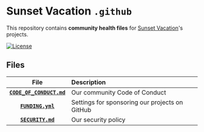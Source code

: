 # Sunset Vacation `.github`

This repository contains **community health files** for
[Sunset Vacation][invite]'s projects.

[![License][license image]][license]

## Files

|                    File                     | Description                                    |
| :-----------------------------------------: | :--------------------------------------------- |
| **[`CODE_OF_CONDUCT.md`][code of conduct]** | Our community Code of Conduct                  |
|        **[`FUNDING.yml`][funding]**         | Settings for sponsoring our projects on GitHub |
|        **[`SECURITY.md`][security]**        | Our security policy                            |

[code of conduct]: https://github.com/sunset-vacation/.github/blob/main/CODE_OF_CONDUCT.md
[funding]: https://github.com/sunset-vacation/.github/blob/main/FUNDING.yml
[invite]: https://discord.gg/fFPEFYUnVp
[license image]: https://img.shields.io/github/license/sunset-vacation/bot
[license]: https://github.com/sunset-vacation/.github/blob/main/LICENSE
[security]: https://github.com/sunset-vacation/.github/blob/main/SECURITY.md
